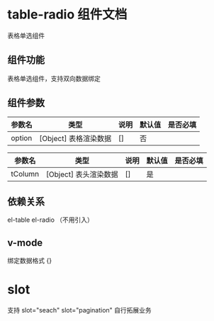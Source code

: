 # table-radio 组件文档

表格单选组件

## 组件功能

表格单选组件，支持双向数据绑定

## 组件参数

| 参数名 | 类型                  | 说明 | 默认值 | 是否必填 |
| ------ | --------------------- | ---- | ------ | -------- |
| option | [Object] 表格渲染数据 | []   | 否     |

| 参数名  | 类型                  | 说明 | 默认值 | 是否必填 |
| ------- | --------------------- | ---- | ------ | -------- |
| tColumn | [Object] 表头渲染数据 | []   | 是     |

## 依赖关系

el-table el-radio （不用引入）

## v-mode

绑定数据格式 {}

# slot

支持 slot="seach" slot="pagination" 自行拓展业务

# <code>

<table-radio :option="bindData" :tColumn="tColumn" v-model="chooseData">
    <div slot="seach"></div>
    <div slot="pagination"></div>
</table-radio>
